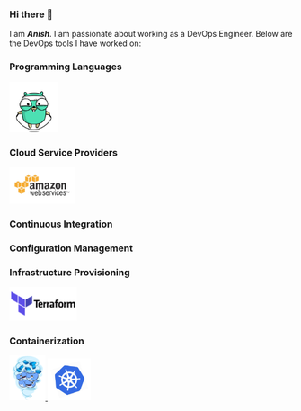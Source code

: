 ### Hi there 👋

I am ***Anish***. I am passionate about working as a DevOps Engineer. Below are the DevOps tools I have worked on:

### Programming Languages

<p float="left">
<a href="https://golang.org/" target="_blank" >
    <img src="https://raw.githubusercontent.com/anish9461/anish9461/master/assets/golang.gif"  height="90" />
  </a>
 </p>
 
### Cloud Service Providers

<p float="left">
  
  
  <a href="https://aws.amazon.com/" target="_blank" >
    <img src="https://raw.githubusercontent.com/anish9461/anish9461/master/assets/aws.gif"  height="65" />
  </a>
 </p>
 
 
 ### Continuous Integration
 
 
 ### Configuration Management
 
 
 ### Infrastructure Provisioning
   <a href="https://www.terraform.io/" target="_blank" >
    <img src="https://raw.githubusercontent.com/anish9461/anish9461/master/assets/terraform.gif" width="120" />
  </a>
 
 ### Containerization
 <a href="https://www.docker.com/" target="_blank" >
    <img src="https://github.com/anish9461/anish9461/blob/master/assets/docker.gif"  height="80" /> 
  </a>
  <a href="https://kubernetes.io/" target="_blank" >
    <img src="https://raw.githubusercontent.com/anish9461/anish9461/master/assets/k8s.gif"  height="75" />
  </a>
<!--
**anish9461/anish9461** is a ✨ _special_ ✨ repository because its `README.md` (this file) appears on your GitHub profile.

Here are some ideas to get you started:

- 🔭 I’m currently working on ...
- 🌱 I’m currently learning ...
- 👯 I’m looking to collaborate on ...
- 🤔 I’m looking for help with ...
- 💬 Ask me about ...
- 📫 How to reach me: ...
- 😄 Pronouns: ...
- ⚡ Fun fact: ...
-->
